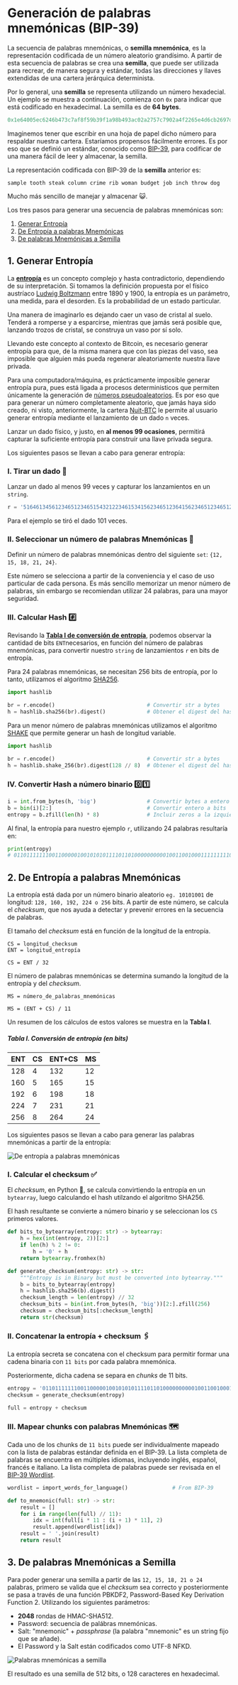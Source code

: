 # Generación de palabras mnemónicas (BIP-39)

La secuencia de palabras mnemónicas, o **semilla mnemónica**, es la representación codificada de un número aleatorio grandísimo. A partir de esta secuencia de palabras se crea una **semilla**, que puede ser utilizada para recrear, de manera segura y estándar, todas las direcciones y llaves extendidas de una cartera jerárquica determinista.

Por lo general, una **semilla** se representa utilizando un número hexadecial. Un ejemplo se muestra a continuación, comienza con `0x` para indicar que está codificado en hexadecimal. La semilla es de **64 bytes**.

```py
0x1e64005ec6246b473c7af8f59b39f1a98b493ac02a2757c7902a4f2265e4d6cb2697d1858d35cda6a404e3c1d4d46733aa8129d2c4c9b2d917faba88a77df488
```

Imaginemos tener que escribir en una hoja de papel dicho número para respaldar nuestra cartera. Estaríamos propensos fácilmente errores. Es por eso que se definió un estándar, conocido como [BIP-39](https://github.com/bitcoin/bips/blob/master/bip-0039.mediawiki), para codificar de una manera fácil de leer y almacenar, la semilla.

La representación codificada con BIP-39 de la **semilla** anterior es:

```text
sample tooth steak column crime rib woman budget job inch throw dog
```

Mucho más sencillo de manejar y almacenar 😺.

Los tres pasos para generar una secuencia de palabras mnemónicas son:

1. [Generar Entropía](https://github.com/josemariasosa/nuit-btc/blob/master/docs/mnemonic.md#1-generar-entrop%C3%ADa)
2. [De Entropía a palabras Mnemónicas](https://github.com/josemariasosa/nuit-btc/blob/master/docs/mnemonic.md#2-de-entrop%C3%ADa-a-palabras-mnem%C3%B3nicas)
3. [De palabras Mnemónicas a Semilla](https://github.com/josemariasosa/nuit-btc/blob/master/docs/mnemonic.md#3-de-palabras-mnem%C3%B3nicas-a-semilla)


## 1. Generar Entropía

La [**entropía**](https://es.wikipedia.org/wiki/Entrop%C3%ADa) es un concepto complejo y hasta contradictorio, dependiendo de su interpretación. Si tomamos la definición propuesta por el físico austríaco [Ludwig Boltzmann](https://es.wikipedia.org/wiki/Ludwig_Boltzmann) entre 1890 y 1900, la entropía es un parámetro, una medida, para el desorden. Es la probabilidad de un estado particular.

Una manera de imaginarlo es dejando caer un vaso de cristal al suelo. Tenderá a romperse y a esparcirse, mientras que jamás será posible que, lanzando trozos de cristal, se construya un vaso por sí solo.

Llevando este concepto al contexto de Bitcoin, es necesario generar entropía para que, de la misma manera que con las piezas del vaso, sea imposible que alguien más pueda regenerar aleatoriamente nuestra llave privada.

Para una computadora/máquina, es prácticamente imposible generar entropía pura, pues está ligada a procesos deterministicos que permiten únicamente la generación de [números pseudoaleatorios](https://es.wikipedia.org/wiki/N%C3%BAmero_pseudoaleatorio). Es por eso que para generar un número completamente aleatorio, que jamás haya sido creado, ni visto, anteriormente, la cartera [Nuit-BTC](https://github.com/josemariasosa/nuit-btc) le permite al usuario generar entropía mediante el lanzamiento de un dado `n` veces.

Lanzar un dado físico, y justo, en **al menos 99 ocasiones**, permitirá capturar la suficiente entropía para construír una llave privada segura.

Los siguientes pasos se llevan a cabo para generar entropía:


### I. Tirar un dado 🎲

Lanzar un dado al menos 99 veces y capturar los lanzamientos en un `string`.

```py
r = '51646134561234651234651543212234615341562346512364156234651234651234651234615234561235461513645123645'
```

Para el ejemplo se tiró el dado 101 veces.


### II. Seleccionar un número de palabras Mnemónicas 📝

Definir un número de palabras mnemónicas dentro del siguiente `set`: `{12, 15, 18, 21, 24}`.

Este número se selecciona a partir de la conveniencia y el caso de uso particular de cada persona. Es más sencillo memorizar un menor número de palabras, sin embargo se recomiendan utilizar 24 palabras, para una mayor seguridad.


### III. Calcular Hash #️⃣

Revisando la [**Tabla I de conversión de entropía**](https://github.com/josemariasosa/nuit-btc/blob/master/docs/mnemonic.md#tabla-i-conversi%C3%B3n-de-entrop%C3%ADa-en-bits), podemos observar la cantidad de bits `ENT`necesarios, en función del número de palabras mnemónicas, para convertir nuestro `string` de lanzamientos `r` en bits de entropía.

Para 24 palabras mnemónicas, se necesitan 256 bits de entropía, por lo tanto, utilizamos el algoritmo [SHA256](https://docs.python.org/3/library/hashlib.html#hash-algorithms).

```py
import hashlib

br = r.encode()                             # Convertir str a bytes
h = hashlib.sha256(br).digest()             # Obtener el digest del hash en bytes
```

Para un menor número de palabras mnemónicas utilizamos el algoritmo [SHAKE](https://docs.python.org/3/library/hashlib.html#shake-variable-length-digests) que permite generar un hash de longitud variable.

```py
import hashlib

br = r.encode()                             # Convertir str a bytes
h = hashlib.shake_256(br).digest(128 // 8)  # Obtener el digest del hash en bytes
```


### IV. Convertir Hash a número binario 0️⃣1️⃣

```py
i = int.from_bytes(h, 'big')                # Convertir bytes a entero big-endian
b = bin(i)[2:]                              # Convertir entero a bits | Retirar prefijo `0b`
entropy = b.zfill(len(h) * 8)               # Incluir zeros a la izquierda
```

Al final, la entropía para nuestro ejemplo `r`, utilizando 24 palabras resultaría en:

```py
print(entropy)
# 0110111111100110000010010101011110110100000000001001100100011111111101000010011101000010001011010100011110110000101101001010011110100001101100000101101110110000000011100011101101101101001010111011110001111000101011010101110101100101010110010010100110101111
```


## 2. De Entropía a palabras Mnemónicas

La entropía está dada por un número binario aleatorio `eg. 10101001` de longitud: `128, 160, 192, 224 o 256` bits. A partir de este número, se calcula el *checksum*, que nos ayuda a detectar y prevenir errores en la secuencia de palabras.

El tamaño del *checksum* está en función de la longitud de la entropía.

```text
CS = longitud_checksum
ENT = longitud_entropía

CS = ENT / 32
```

El número de palabras mnemónicas se determina sumando la longitud de la entropía y del *checksum*.

```text
MS = número_de_palabras_mnemónicas

MS = (ENT + CS) / 11
```

Un resumen de los cálculos de estos valores se muestra en la **Tabla I**.


##### Tabla I. Conversión de entropía (en bits)

|  ENT  | CS | ENT+CS |  MS  |
|-------|----|--------|------|
|  128  |  4 |   132  |  12  |
|  160  |  5 |   165  |  15  |
|  192  |  6 |   198  |  18  |
|  224  |  7 |   231  |  21  |
|  256  |  8 |   264  |  24  |


Los siguientes pasos se llevan a cabo para generar las palabras mnemónicas a partir de la entropía:

![De entropía a palabras mnemónicas](/media/entropy_to_mnemonic.jpg?raw=true)


### I. Calcular el checksum ✅

El *checksum*, en Python 🐍, se calcula convirtiendo la entropía en un `bytearray`, luego calculando el hash utilzando el algoritmo SHA256.

El hash resultante se convierte a número binario y se seleccionan los `CS` primeros valores.

```python
def bits_to_bytearray(entropy: str) -> bytearray:
    h = hex(int(entropy, 2))[2:]
    if len(h) % 2 != 0:
        h = '0' + h
    return bytearray.fromhex(h)

def generate_checksum(entropy: str) -> str:
    """Entropy is in Binary but must be converted into bytearray."""
    b = bits_to_bytearray(entropy)
    h = hashlib.sha256(b).digest()
    checksum_length = len(entropy) // 32
    checksum_bits = bin(int.from_bytes(h, 'big'))[2:].zfill(256)
    checksum = checksum_bits[:checksum_length]
    return str(checksum)
```


### II. Concatenar la entropía + checksum 🖇

La entropía secreta se concatena con el checksum para permitir formar una cadena binaria con `11 bits` por cada palabra mnemónica.

Posteriormente, dicha cadena se separa en *chunks* de 11 bits.

```python
entropy = '0110111111100110000010010101011110110100000000001001100100011111111101000010011101000010001011010100011110110000101101001010011110100001101100000101101110110000000011100011101101101101001010111011110001111000101011010101110101100101010110010010100110101111'
checksum = generate_checksum(entropy)

full = entropy + checksum
```


### III. Mapear chunks con palabras Mnemónicas 🗺

Cada uno de los chunks de `11 bits` puede ser individualmente mapeado con la lista de palabras estándar definida en el BIP-39. La lista completa de palabras se encuentra en múltiples idiomas, incluyendo inglés, español, francés e italiano. La lista completa de palabras puede ser revisada en el [BIP-39 Wordlist](https://github.com/bitcoin/bips/blob/master/bip-0039/bip-0039-wordlists.md).

```python
wordlist = import_words_for_language()              # From BIP-39

def to_mnemonic(full: str) -> str:
    result = []
    for i in range(len(full) // 11):
        idx = int(full[i * 11 : (i + 1) * 11], 2)
        result.append(wordlist[idx])
    result = ' '.join(result)
    return result
```


## 3. De palabras Mnemónicas a Semilla

Para poder generar una semilla a partir de las `12, 15, 18, 21 o 24` palabras, primero se valida que el *checksum* sea correcto y posteriormente se pasa a través de una función PBKDF2, Password-Based Key Derivation Function 2. Utilizando los siguientes parámetros:

- **2048** rondas de HMAC-SHA512.
- Password: secuencia de palábras mnemónicas.
- Salt: "mnemonic" + *passphrase* (la palabra "mnemonic" es un string fijo que se añade).
- El Password y la Salt están codificados como UTF-8 NFKD.

![Palabras mnemónicas a semilla](/media/mnemonic_seed.jpg?raw=true)

El resultado es una semilla de 512 bits, o 128 caracteres en hexadecimal.



<!-- 
**¿Qué tan grande podría llegar a ser una llave privada?**

El número aleatorio podría ir tan alto como `2^256`, o lo que es aproximadamente lo mismo un 1 seguido de 77 ceros: `10^77`. Podríamos pensarlo de la siguiente manera: existen tantas posibles llaves privadas en Bitcoin como el número de átomos en un billón de galaxias. -->


## 